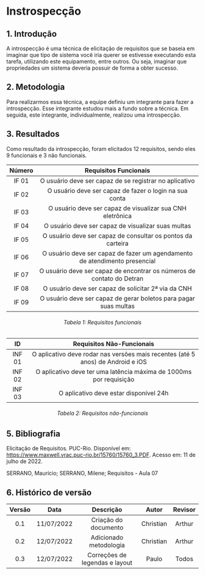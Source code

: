 # Instrospecção

## 1. Introdução
A introspecção é uma técnica de elicitação de requisitos que se baseia em imaginar que tipo de sistema você iria querer se estivesse executando esta tarefa, utilizando este equipamento, entre outros. Ou seja, imaginar que propriedades um sistema deveria possuir de forma a obter sucesso.

## 2. Metodologia
Para realizarmos essa técnica, a equipe definiu um integrante para fazer a introspecção. Esse integrante estudou mais a fundo sobre a técnica. Em seguida, este integrante, individualmente, realizou uma introspecção.

## 3. Resultados
Como resultado da introspecção, foram elicitados 12 requisitos, sendo eles 9 funcionais e 3 não funcionais.


| Número | Requisitos Funcionais | 
|:--:|:--:|
| IF 01 | O usuário deve ser capaz de se registrar no aplicativo | 
| IF 02 | O usuário deve ser capaz de fazer o login na sua conta | 
| IF 03 | O usuário deve ser capaz de visualizar sua CNH eletrônica | 
| IF 04 | O usuário deve ser capaz de visualizar suas multas | 
| IF 05 | O usuário deve ser capaz de consultar os pontos da carteira | 
| IF 06 | O usuário deve ser capaz de fazer um agendamento de atendimento presencial | 
| IF 07 | O usuário deve ser capaz de encontrar os números de contato do Detran | 
| IF 08 | O usuário deve ser capaz de solicitar 2ª via da CNH | 
| IF 09 | O usuário deve ser capaz de gerar boletos para pagar suas multas | 
<h6 align = "center">Tabela 1: Requisitos funcionais</h6>

| ID | Requisitos Não-Funcionais | 
|:--:|:--:|
| INF 01 | O aplicativo deve rodar nas versões mais recentes (até 5 anos) de Android e iOS |
| INF 02 | O aplicativo deve ter uma latência máxima de 1000ms por requisição |
| INF 03 | O aplicativo deve estar disponível 24h |
<h6 align = "center">Tabela 2: Requisitos não-funcionais</h6>

## 5. Bibliografia
Elicitação de Requisitos. PUC-Rio. Disponível em: <https://www.maxwell.vrac.puc-rio.br/15760/15760_3.PDF>. Acesso em: 11 de julho de 2022.

SERRANO, Maurício; SERRANO, Milene; Requisitos - Aula 07

## 6. Histórico de versão
| Versão |     Data     |           Descrição            |   Autor   | Revisor |
|:------:|:------------:|:------------------------------:|:---------:|:-------:|
|  0.1   |  11/07/2022  |      Criação do documento      | Christian | Arthur  | 
|  0.2   |  12/07/2022  |     Adicionado metodologia     | Christian | Arthur  | 
|  0.3   |  12/07/2022  | Correções de legendas e layout |   Paulo   |  Todos  | 
